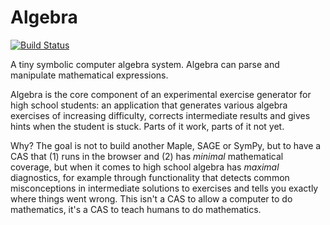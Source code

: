 # Algebra

[![Build Status](https://travis-ci.org/debrouwere/algebra.svg?branch=master)](https://travis-ci.org/debrouwere/algebra)

A tiny symbolic computer algebra system. Algebra can parse and manipulate mathematical expressions.

Algebra is the core component of an experimental exercise generator for high school students: an application that generates various algebra exercises of increasing difficulty, corrects intermediate results and gives hints when the student is stuck. Parts of it work, parts of it not yet.

Why? The goal is not to build another Maple, SAGE or SymPy, but to have a CAS that (1) runs in the browser and (2) has _minimal_ mathematical coverage, but when it comes to high school algebra has _maximal_ diagnostics, for example through functionality that detects common misconceptions in intermediate solutions to exercises and tells you exactly where things went wrong. This isn't a CAS to allow a computer to do mathematics, it's a CAS to teach humans to do mathematics.